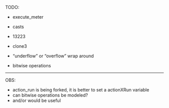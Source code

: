 TODO:

- execute_meter

- casts

- <ConstructorCallExpression>13223

- clone3

- “underflow” or “overflow” wrap around

- bitwise operations

---------------------------------------------------------------------------------------------------

OBS:

- action_run is being forked, it is better to set a actionXRun variable 
- can bitwise operations be modeled?
- and/or would be useful